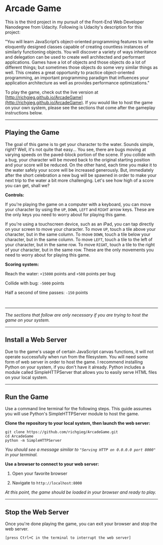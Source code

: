 # Arcade Game

This is the third project in my pursuit of the Front-End Web Developer
Nanodegree from Udacity. Following is Udacity's description for this project:

"You will learn JavaScript’s object-oriented programming features to write
eloquently designed classes capable of creating countless instances of similarly
functioning objects. You will discover a variety of ways inheritance and
delegation can be used to create well architected and performant applications.
Games have a lot of objects and those objects do a lot of different things; but
sometimes those objects do some very similar things as well. This creates a
great opportunity to practice object-oriented programming, an important
programming paradigm that influences your application architecture as well as
provides performance optimizations."

To play the game, check out the live version at
[http://richgieg.github.io/ArcadeGame](http://richgieg.github.io/ArcadeGame). If
you would like to host the game on your own system, please see the sections
that come after the gameplay instructions below.

----
## Playing the Game
The goal of this game is to get your character to the water. Sounds simple, right?
Well, it's not quite that easy... You see, there are bugs moving at varying speeds
on the paved-block portion of the scene. If you collide with a bug, your character
will be moved back to the original starting position and your score will be reduced.
On the other hand, each time you make it to the water safely your score will be increased
generously. But, immediately after the short celebration a new bug will be spawned in order to make your
next trip to the water a bit more challenging. Let's see how high of a score you can get, shall we?

**Controls:**

If you're playing the game on a computer with a keyboard, you can move your character
by using the `UP`, `DOWN`, `LEFT` and `RIGHT` arrow keys. These are the only keys you
need to worry about for playing this game.

If you're using a touchscreen device, such as an iPad, you can tap directly on your
screen to move your character. To move `UP`, touch a tile above your
character, but in the same column. To move `DOWN`, touch a tile below
your character, but in the same column. To move `LEFT`, touch a tile to the left of
your character, but in the same row. To move `RIGHT`, touch a tile to
the right of your character, but in the same row. These are the only movements
you need to worry about for playing this game.

**Scoring system:**

Reach the water: `+15000` points and `+500` points per bug

Collide with bug: `-5000` points

Half a second of time passes: `-150` points


```


```
----
*The sections that follow are only necessary if you are trying to host the game on your system.*


----
## Install a Web Server
Due to the game's usage of certain JavaScript canvas functions, it will not operate successfully when run from the filesystem. You will need some form of web server in order to host the game. I recommend installing Python on your system, if you don't have it already. Python includes a module called SimpleHTTPServer that allows you to easily serve HTML files on your local system.

----
## Run the Game
Use a command line terminal for the following steps. This guide assumes you will use Python's SimpleHTTPServer module to host the game.

**Clone the repository to your local system, then launch the web server:**
```
git clone https://github.com/richgieg/ArcadeGame.git
cd ArcadeGame
python -m SimpleHTTPServer
```

*You should see a message similar to ```"Serving HTTP on 0.0.0.0 port 8000"``` in your terminal.*

**Use a browser to connect to your web server:**

1. Open your favorite browser

2. Navigate to ```http://localhost:8000```

*At this point, the game should be loaded in your browser and ready to play.*

----
## Stop the Web Server
Once you're done playing the game, you can exit your browser and stop the web server.

```
[press Ctrl+C in the terminal to interrupt the web server]
```
